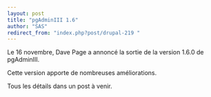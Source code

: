 ```yaml
---
layout: post
title: "pgAdminIII 1.6"
author: "SAS"
redirect_from: "index.php?post/drupal-219 "
---
```





<!--more-->


<p>Le 16 novembre, Dave Page a annoncé la sortie de la version 1.6.0 de pgAdminIII.</p>

<p>Cette version apporte de nombreuses améliorations.</p>

<p> Tous les détails dans un post à venir.</p>